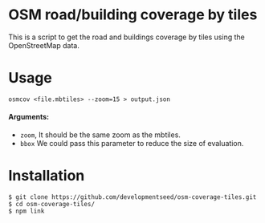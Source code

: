 # OSM road/building coverage by tiles

This is a script to get the road and buildings coverage by tiles using the OpenStreetMap data.

# Usage

```
osmcov <file.mbtiles> --zoom=15 > output.json
```

#### Arguments:

- `zoom`, It should be the same zoom as the mbtiles.
- `bbox`  We could pass this parameter to reduce the size of evaluation.


# Installation

```
$ git clone https://github.com/developmentseed/osm-coverage-tiles.git
$ cd osm-coverage-tiles/
$ npm link
```